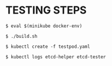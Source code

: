# TESTING STEPS

`$ eval $(minikube docker-env)`

`$ ./build.sh`

`$ kubectl create -f testpod.yaml`

`$ kubectl logs etcd-helper etcd-tester`
